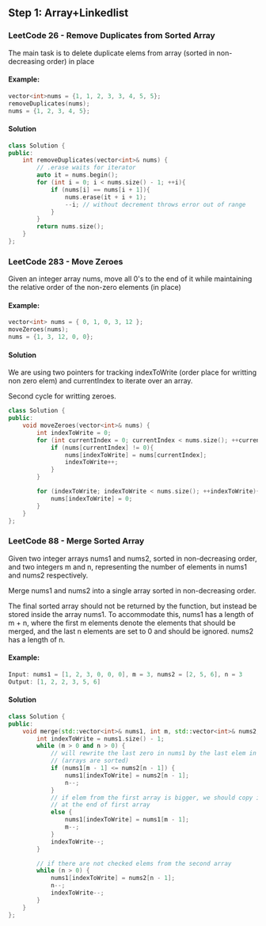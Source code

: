 ## Step 1: Array+Linkedlist

### LeetCode 26 - Remove Duplicates from Sorted Array

The main task is to delete duplicate elems from array (sorted in non-decreasing order) in place

#### Example:
```c++
vector<int>nums = {1, 1, 2, 3, 3, 4, 5, 5};
removeDuplicates(nums);
nums = {1, 2, 3, 4, 5};
```

#### Solution

```c++
class Solution {
public:
    int removeDuplicates(vector<int>& nums) {
        // .erase waits for iterator 
        auto it = nums.begin();
        for (int i = 0; i < nums.size() - 1; ++i){
            if (nums[i] == nums[i + 1]){
                nums.erase(it + i + 1);
                --i; // without decrement throws error out of range
            }
        }
        return nums.size();
    }
};
```

### LeetCode 283 - Move Zeroes

Given an integer array nums, move all 0's to the end of it while maintaining the relative order of the non-zero elements (in place)

#### Example:
```c++
vector<int> nums = { 0, 1, 0, 3, 12 };
moveZeroes(nums);
nums = {1, 3, 12, 0, 0};
```

#### Solution

We are using two pointers for tracking indexToWrite (order place for writting non zero elem) and currentIndex to iterate over an array.

Second cycle for writting zeroes.

```c++
class Solution {
public:
    void moveZeroes(vector<int>& nums) {
        int indexToWrite = 0;
        for (int currentIndex = 0; currentIndex < nums.size(); ++currentIndex){
            if (nums[currentIndex] != 0){
                nums[indexToWrite] = nums[currentIndex];
                indexToWrite++;
            }
        }

        for (indexToWrite; indexToWrite < nums.size(); ++indexToWrite){
            nums[indexToWrite] = 0;
        }
    }
};
```

### LeetCode 88 - Merge Sorted Array

Given two integer arrays nums1 and nums2, sorted in non-decreasing order, and two integers m and n, representing the number of elements in nums1 and nums2 respectively.

Merge nums1 and nums2 into a single array sorted in non-decreasing order.

The final sorted array should not be returned by the function, but instead be stored inside the array nums1. To accommodate this, nums1 has a length of m + n, where the first m elements denote the elements that should be merged, and the last n elements are set to 0 and should be ignored. nums2 has a length of n.

#### Example:
```c++
Input: nums1 = [1, 2, 3, 0, 0, 0], m = 3, nums2 = [2, 5, 6], n = 3
Output: [1, 2, 2, 3, 5, 6]
```

#### Solution

```c++
class Solution {
public:
    void merge(std::vector<int>& nums1, int m, std::vector<int>& nums2, int n) {
        int indexToWrite = nums1.size() - 1;
        while (m > 0 and n > 0) {
            // will rewrite the last zero in nums1 by the last elem in nums2 
            // (arrays are sorted)
            if (nums1[m - 1] <= nums2[n - 1]) {
                nums1[indexToWrite] = nums2[n - 1];
                n--;
            }
            // if elem from the first array is bigger, we should copy it and place  
            // at the end of first array
            else {
                nums1[indexToWrite] = nums1[m - 1];
                m--;
            }
            indexToWrite--;
        }

        // if there are not checked elems from the second array
        while (n > 0) {
            nums1[indexToWrite] = nums2[n - 1];
            n--;
            indexToWrite--;
        }
    }
};
```
